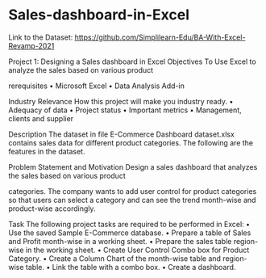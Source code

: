 # Sales-dashboard-in-Excel
Link to the Dataset:
https://github.com/Simplilearn-Edu/BA-With-Excel-Revamp-2021

Project 1: Designing a Sales dashboard in Excel
Objectives
To Use Excel to analyze the sales based on various product

rerequisites
• Microsoft Excel
• Data Analysis Add-in

Industry Relevance
How this project will make you industry ready.
• Adequacy of data
• Project status
• Important metrics
• Management, clients and supplier

Description
The dataset in file E-Commerce Dashboard dataset.xlsx contains sales 
data for different product categories. The following are the features in 
the dataset.

Problem Statement and Motivation
Design a sales dashboard that analyzes the sales based on various product 

categories. The company wants to add user control for product categories 
so that users can select a category and can see the trend month-wise and 
product-wise accordingly.

Task
The following project tasks are required to be performed in Excel:
• Use the saved Sample E-Commerce database.
• Prepare a table of Sales and Profit month-wise in a working sheet.
• Prepare the sales table region-wise in the working sheet.
• Create User Control Combo box for Product Category.
• Create a Column Chart of the month-wise table and region-wise table.
• Link the table with a combo box.
• Create a dashboard.
